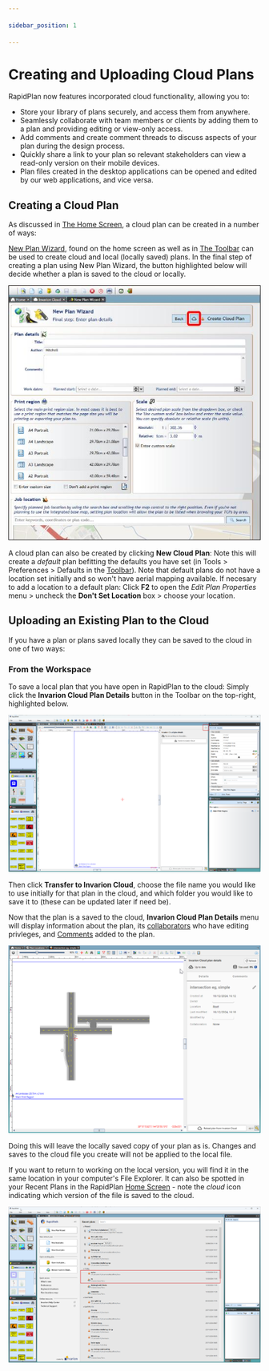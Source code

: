 ```yaml
---

sidebar_position: 1

---
```

# Creating and Uploading Cloud Plans

RapidPlan now features incorporated cloud functionality, allowing you to:

- Store your library of plans securely, and access them from anywhere.
- Seamlessly collaborate with team members or clients by adding them to a plan and providing editing or view-only access.
- Add comments and create comment threads to discuss aspects of your plan during the design process.
- Quickly share a link to your plan so relevant stakeholders can view a read-only version on their mobile devices.
- Plan files created in the desktop applications can be opened and edited by our web applications, and vice versa.

## Creating a Cloud Plan

As discussed in [The Home Screen](/docs/rapidplan/the-home-screen-and-starting-a-plan/the-home-screen.md), a cloud plan can be created in a number of ways:

[New Plan Wizard](/docs/rapidplan/the-home-screen-and-starting-a-plan/the-new-plan-wizard.md), found on the home screen as well as in [The Toolbar](/docs/rapidplan/the-toolbar/the-toolbar.md) can be used to create cloud and local (locally saved) plans. In the final step of creating a plan using New Plan Wizard, the button highlighted below will decide whether a plan is saved to the cloud or locally.

![new plan wizard cloud toggle](./assets/ic-new-plan-wizard.jpg)

A cloud plan can also be created by clicking **New Cloud Plan**: Note this will create a *default* plan befitting the defaults you have set (in Tools > Preferences > Defaults in the [Toolbar](/docs/rapidplan/the-toolbar/the-toolbar.md)). Note that default plans do not have a location set initially and so won't have aerial mapping available. If necesary to add a location to a default plan: Click **F2** to open the *Edit Plan Properties* menu > uncheck the **Don't Set Location** box > choose your location.

## Uploading an Existing Plan to the Cloud

If you have a plan or plans saved locally they can be saved to the cloud in one of two ways:

### From the Workspace

To save a local plan that you have open in RapidPlan to the cloud: Simply click the **Invarion Cloud Plan Details** button in the Toolbar on the top-right, highlighted below.

![toolbar cloud button](./assets/ic-open-local-plan.png)

Then click **Transfer to Invarion Cloud**, choose the file name you would like to use initially for that plan in the cloud, and which folder you would like to save it to (these can be updated later if need be).

Now that the plan is a saved to the cloud, **Invarion Cloud Plan Details** menu will display information about the plan, its [collaborators](./sharing-cloud-plans.md) who have editing privleges, and [Comments](./comments-in-the-invarion-cloud.md) added to the plan.

![cloud plan details](./assets/ic-plan-details.png)

Doing this will leave the locally saved copy of your plan as is. Changes and saves to the cloud file you create will not be applied to the local file.

If you want to return to working on the local version, you will find it in the same location in your computer's File Explorer. It can also be spotted in your Recent Plans in the RapidPlan [Home Screen](/docs/rapidplan/the-home-screen-and-starting-a-plan/the-home-screen.md) - note the *cloud* icon indicating which version of the file is saved to the cloud.

![home screen saved plans](./assets/ic-homepage-cloud-copy.png)
